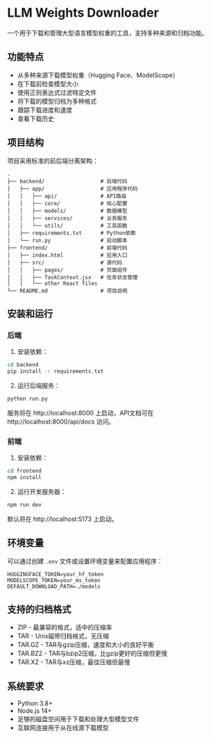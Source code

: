 # LLM Weights Downloader

一个用于下载和管理大型语言模型权重的工具，支持多种来源和归档功能。

## 功能特点

- 从多种来源下载模型权重（Hugging Face、ModelScope）
- 在下载前检查模型大小
- 使用正则表达式过滤特定文件
- 将下载的模型归档为多种格式
- 跟踪下载进度和速度
- 查看下载历史

## 项目结构

项目采用标准的前后端分离架构：

```
.
├── backend/                  # 后端代码
│   ├── app/                  # 应用程序代码
│   │   ├── api/              # API路由
│   │   ├── core/             # 核心配置
│   │   ├── models/           # 数据模型
│   │   ├── services/         # 业务服务
│   │   └── utils/            # 工具函数
│   ├── requirements.txt      # Python依赖
│   └── run.py                # 启动脚本
├── frontend/                 # 前端代码
│   ├── index.html            # 应用入口
│   ├── src/                  # 源代码
│   │   ├── pages/            # 页面组件
│   │   ├── TaskContext.jsx   # 任务状态管理
│   │   └── other React files
└── README.md                 # 项目说明
```

## 安装和运行

### 后端

1. 安装依赖：

```bash
cd backend
pip install -r requirements.txt
```

2. 运行后端服务：

```bash
python run.py
```

服务将在 http://localhost:8000 上启动，API文档可在 http://localhost:8000/api/docs 访问。

### 前端

1. 安装依赖：

```bash
cd frontend
npm install
```

2. 运行开发服务器：

```bash
npm run dev
```

默认将在 http://localhost:5173 上启动。

## 环境变量

可以通过创建 `.env` 文件或设置环境变量来配置应用程序：

```
HUGGINGFACE_TOKEN=your_hf_token
MODELSCOPE_TOKEN=your_ms_token
DEFAULT_DOWNLOAD_PATH=./models
```

## 支持的归档格式

- ZIP - 最兼容的格式，适中的压缩率
- TAR - Unix磁带归档格式，无压缩
- TAR.GZ - TAR与gzip压缩，速度和大小的良好平衡
- TAR.BZ2 - TAR与bzip2压缩，比gzip更好的压缩但更慢
- TAR.XZ - TAR与xz压缩，最佳压缩但最慢

## 系统要求

- Python 3.8+
- Node.js 14+
- 足够的磁盘空间用于下载和处理大型模型文件
- 互联网连接用于从在线源下载模型 